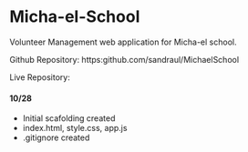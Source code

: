 # Micha-el-School
Volunteer Management web application for Micha-el school.

Github Repository: https:github.com/sandraul/MichaelSchool

Live Repository: 


#### 10/28
- Initial scafolding created
- index.html, style.css, app.js
- .gitignore created